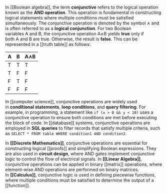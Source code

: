 In [[Boolean algebra]], the term **conjunctive** refers to the logical operation known as the **AND operation**. This operation is fundamental in constructing logical statements where multiple conditions must be satisfied simultaneously. The conjunctive operation is denoted by the symbol ∧ and is often referred to as a **logical conjunction**. For two Boolean variables A and B, the conjunctive operation A∧B yields **true** only if both A and B are true. Otherwise, the result is **false**. This can be represented in a [[truth table]] as follows:

| A   | B   | A∧B |
| --- | --- | --- |
| T   | T   | T   |
| T   | F   | F   |
| F   | T   | F   |
| F   | F   | F   |

In [[computer science]], conjunctive operations are widely used in **conditional statements**, **loop conditions**, and **query filtering**. For example, in programming, a statement like `if (x > 0 && y < 10)` uses a conjunctive operation to ensure both conditions are met before executing the block of code. In [[database]] systems, conjunctive operations are employed in **SQL queries** to filter records that satisfy multiple criteria, such as `SELECT * FROM table WHERE condition1 AND condition2`.

In **[[Discrete Mathematics]]**, conjunctive operations are essential for constructing logical [[proofs]] and simplifying Boolean expressions. They are also used in **circuit design**, where AND gates implement conjunctive logic to control the flow of electrical signals. In **[[Linear Algebra]]**, conjunctive operations can be applied in binary [[matrix]] operations, where element-wise AND operations are performed on binary matrices. In **[[Calculus]]**, conjunctive logic is used in defining piecewise functions, where multiple conditions must be satisfied to determine the output of a [[function]].